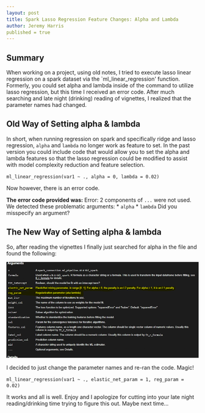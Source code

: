 ```yaml
---
layout: post
title: Spark Lasso Regression Feature Changes: Alpha and Lambda
author: Jeremy Harris
published = true
---
```


## Summary
When working on a project, using old notes, I tried to execute lasso linear regression on a spark dataset via the `ml_linear_regression' function. Formerly, you could set alpha and lambda inside of the command to utilize lasso regression, but this time I received an error code. After much searching and late night (drinking) reading of vignettes, I realized that the parameter names had changed.

## Old Way of Setting alpha & lambda
In short, when running regression on spark and specifically ridge and lasso regression, `alpha` and `lambda` no longer work as feature to set. In the past version you could include code that would allow you to set the alpha and lambda features so that the lasso regression could be modified to assist with model complexity reduction and feature selection.

```{r, eval = FALSE}
ml_linear_regression(var1 ~ ., alpha = 0, lambda = 0.02)
```

Now however, there is an error code. 

**The error code provided was:**
Error: 2 components of `...` were not used. We detected these problematic arguments: * `alpha` * `lambda` Did you misspecify an argument?

## The New Way of Setting alpha & lambda
So, after reading the vignettes I finally just searched for alpha in the file and found the following: 

![vignette](/images/lasso-lambda_alpha.png)

I decided to just change the parameter names and re-ran the code. Magic!

```{r, eval = FALSE}
ml_linear_regression(var1 ~ ., elastic_net_param = 1, reg_param = 0.02)
```

It works and all is well. Enjoy and I apologize for cutting into your late night reading/drinking time trying to figure this out. Maybe next time...
